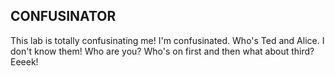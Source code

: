 ## CONFUSINATOR
This lab is totally confusinating me! I'm confusinated.
Who's Ted and Alice. I don't know them! Who are you? Who's on first and then what about third? Eeeek!